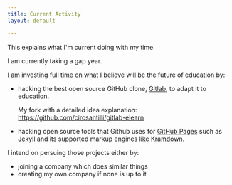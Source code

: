 ```yaml
---
title: Current Activity
layout: default

---
```

This explains what I'm current doing with my time.

I am currently taking a gap year.

I am investing full time on what I believe will be the future of education by:

- hacking the best open source GitHub clone, [Gitlab](https://github.com/gitlabhq/gitlabhq), to adapt it to education.

    My fork with a detailed idea explanation: <https://github.com/cirosantilli/gitlab-elearn>

- hacking open source tools that Github uses for [GitHub Pages](http://pages.github.com) such as [Jekyll](https://github.com/jekyll/jekyll/) and its supported markup engines like [Kramdown](https://github.com/gettalong/kramdown).

I intend on persuing those projects either by:

- joining a company which does similar things
- creating my own company if none is up to it
